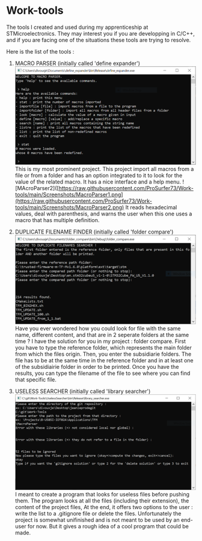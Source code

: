 # Work-tools
The tools I created and used during my apprenticeship at STMicroelectronics.
They may interest you if you are developping in C/C++, and if you are facing one of the situations these tools are trying to resolve.

Here is the list of the tools :

1. MACRO PARSER (initially called 'define expander')
![MAcroParser1](https://raw.githubusercontent.com/ProSurfer73/Work-tools/main/Screenshots/MacroParser1.png)
This is my most prominent project.
This project import all macros from a file or from a folder and has an option integrated to it to look for the value of the related macro.
It has a nice interface and a help menu.
![MAcroParser2]([https://raw.githubusercontent.com/ProSurfer73/Work-tools/main/Screenshots/MacroParser1.png](https://raw.githubusercontent.com/ProSurfer73/Work-tools/main/Screenshots/MacroParser2.png)
It reads hexadecimal values, deal with parenthesis, and warns the user when this one uses a macro that has multiple definition.




2. DUPLICATE FILENAME FINDER (initially called 'folder compare')
![Duplicate1](https://raw.githubusercontent.com/ProSurfer73/Work-tools/main/Screenshots/filenamesearcher_capture.png)
Have you ever wondered how you could look for file with the same name, different content, and that are in 2 seperate folders at the same time ?
I have the solution for you in my project : folder compare.
First you have to type the reference folder, which represents the main folder from which the files origin.
Then, you enter the subsidiarie folders.
The file has to be at the same time in the reference folder and in at least one of the subsidiairie folder in order to be printed.
Once you have the results, you can type the filename of the file to see where you can find that specific file.




3. USELESS SEARCHER (initially called 'library searcher')
![UselessSearcher1](https://raw.githubusercontent.com/ProSurfer73/Work-tools/main/Screenshots/UselessSearcher.PNG)
I meant to create a program that looks for useless files before pushing them.
The program looks at all the files (including their extension), the content of the project files, 
At the end, it offers two options to the user : write the list to a .gitignore file or delete the files.
Unfortunately the project is somewhat unifinished and is not meant to be used by an end-user for now.
But it gives a rough idea of a cool program that could be made.


